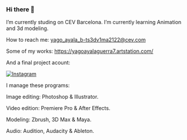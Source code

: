 ### Hi there 👋

I’m currently studing on CEV Barcelona. I’m currently learning Animation and 3d modeling.

 How to reach me: yago_ayala_b-ts3dv1ma2122@cev.com
 
 Some of my works: https://yagoayalaguerra7.artstation.com/
 
 And a final project acount: 

[![Instagram](https://img.shields.io/badge/Instagram-@silayastudios-E4405F?style=for-the-badge&logo=instagram&logoColor=white&labelColor=101010)](https://www.instagram.com/silayastudios/?hl=es)
 
 I manage these programs:
 
Image editing: Photoshop & Illustrator.
                                        
Video edition: Premiere Pro & After Effects.

Modeling: Zbrush, 3D Max & Maya.

Audio: Audition, Audacity & Ableton.
 
